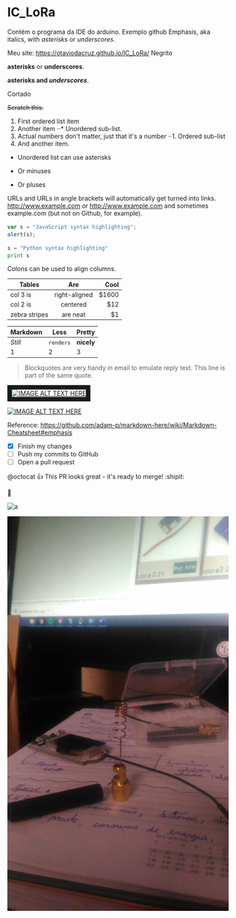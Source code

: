 # IC_LoRa
Contém o programa da IDE do arduino.
Exemplo github
Emphasis, aka italics, with *asterisks* or _underscores_.

Meu site: <https://otaviodacruz.github.io/IC_LoRa/>
Negrito

**asterisks** or __underscores__.

**asterisks and _underscores_**.

Cortado

~~Scratch this.~~

1. First ordered list item
2. Another item
⋅⋅* Unordered sub-list. 
1. Actual numbers don't matter, just that it's a number
⋅⋅1. Ordered sub-list
4. And another item.

* Unordered list can use asterisks
- Or minuses
+ Or pluses

URLs and URLs in angle brackets will automatically get turned into links. 
http://www.example.com or <http://www.example.com> and sometimes 
example.com (but not on Github, for example).

```javascript
var s = "JavaScript syntax highlighting";
alert(s);
```
 
```python
s = "Python syntax highlighting"
print s
```

Colons can be used to align columns.

| Tables        | Are           | Cool  |
| ------------- |:-------------:| -----:|
| col 3 is      | right-aligned | $1600 |
| col 2 is      | centered      |   $12 |
| zebra stripes | are neat      |    $1 |



Markdown | Less | Pretty
--- | --- | ---
*Still* | `renders` | **nicely**
1 | 2 | 3

> Blockquotes are very handy in email to emulate reply text.
> This line is part of the same quote.

<a href="http://www.youtube.com/watch?feature=player_embedded&v=YOUTUBE_VIDEO_ID_HERE
" target="_blank"><img src="http://img.youtube.com/vi/YOUTUBE_VIDEO_ID_HERE/0.jpg" 
alt="IMAGE ALT TEXT HERE" width="240" height="180" border="10" /></a>

[![IMAGE ALT TEXT HERE](http://img.youtube.com/vi/YOUTUBE_VIDEO_ID_HERE/0.jpg)](http://www.youtube.com/watch?v=YOUTUBE_VIDEO_ID_HERE)

Reference: https://github.com/adam-p/markdown-here/wiki/Markdown-Cheatsheet#emphasis

- [x] Finish my changes
- [ ] Push my commits to GitHub
- [ ] Open a pull request

@octocat :+1: This PR looks great - it's ready to merge! :shipit:

:metal:

![a](https://thumbs.gfycat.com/DecisiveWanKouprey-max-1mb.gif)

![a](img/WhatsApp%20Image%202019-08-13%20at%2023.47.47.jpeg)
